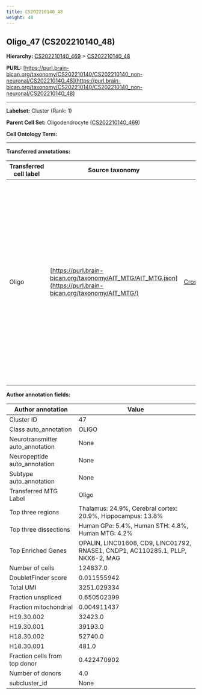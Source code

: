 ```yaml
---
title: CS202210140_48
weight: 48
---
```

## Oligo_47 (CS202210140_48)
<b>Hierarchy: </b>
[CS202210140_469](../CS202210140_469) >
[CS202210140_48](../CS202210140_48)

**PURL:** [https://purl.brain-bican.org/taxonomy/CS202210140/CS202210140_non-neuronal/CS202210140_48](https://purl.brain-bican.org/taxonomy/CS202210140/CS202210140_non-neuronal/CS202210140_48)

---


**Labelset:** Cluster (Rank: 1)

**Parent Cell Set:** Oligodendrocyte ([CS202210140_469](../CS202210140_469))



**Cell Ontology Term:** 

[MARKER GENES.]: #


---

[TRANSFERRED ANNOTATIONS.]: #


**Transferred annotations:**

| Transferred cell label | Source taxonomy | Source node accession | Algorithm name | Comment |
|------------------------|-----------------|-----------------------|----------------|---------|
|Oligo|[https://purl.brain-bican.org/taxonomy/AIT_MTG/AIT_MTG.json](https://purl.brain-bican.org/taxonomy/AIT_MTG/)|[CrossArea_subclass:491edde6ce](https://purl.brain-bican.org/taxonomy/AIT_MTG/CrossArea_subclass_491edde6ce)||We performed PCA (50 components) on our full dataset, trained a random forest classifier (scikit-learn, class_ weight=‘balanced’, max_depth=50) on the MTG labels, and then predicted labels for all cells. We labeled each cluster with the mode of its constituent cells if two conditions were met: more than 0.8 of predicted labels matched the mode, and the mean probability of these pre- dictions was greater than 0.8.|

[AUTHOR ANNOTATION FIELDS.]: #


**Author annotation fields:**

| Author annotation | Value |
|-------------------|-------|
|Cluster ID|47|
|Class auto_annotation|OLIGO|
|Neurotransmitter auto_annotation|None|
|Neuropeptide auto_annotation|None|
|Subtype auto_annotation|None|
|Transferred MTG Label|Oligo|
|Top three regions|Thalamus: 24.9%, Cerebral cortex: 20.9%, Hippocampus: 13.8%|
|Top three dissections|Human GPe: 5.4%, Human STH: 4.8%, Human MTG: 4.2%|
|Top Enriched Genes|OPALIN, LINC01608, CD9, LINC01792, RNASE1, CNDP1, AC110285.1, PLLP, NKX6-2, MAG|
|Number of cells|124837.0|
|DoubletFinder score|0.011555942|
|Total UMI|3251.029334|
|Fraction unspliced|0.650502399|
|Fraction mitochondrial|0.004911437|
|H19.30.002|32423.0|
|H19.30.001|39193.0|
|H18.30.002|52740.0|
|H18.30.001|481.0|
|Fraction cells from top donor|0.422470902|
|Number of donors|4.0|
|subcluster_id|None|
